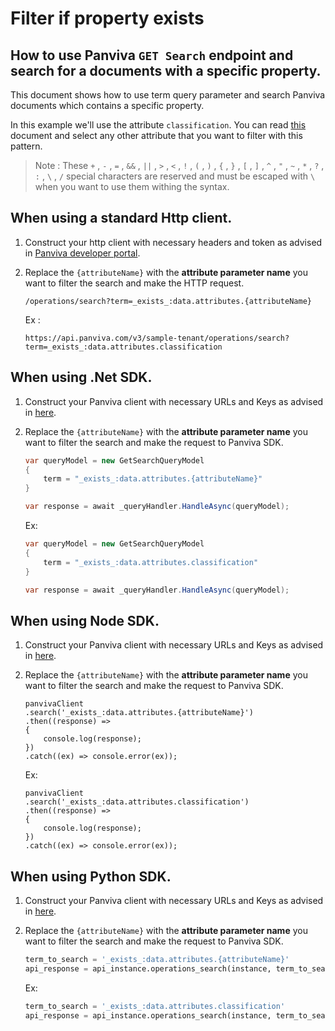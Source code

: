 # Filter if property exists 
## How to use Panviva `GET Search` endpoint and search for a documents with a specific property.

This document shows how to use term query parameter and search Panviva documents which contains a specific property.

In this example we'll use the attribute `classification`. You can read [this](search/filterable-fields.md) document and select any other attribute that you want to filter with this pattern.


> Note : These  `+` , `-` , `=` , `&&` , `||` , `>` , `<` , `!` , `(` , `)` , `{` , `}` , `[` , `]` , `^` , `"` , `~` , `*` , `?` , `:` , `\` , `/` special characters are reserved and  must be escaped with `\` when you want to use them withing the syntax.

## When using a standard Http client.

1. Construct your http client with necessary headers and token as advised in [Panviva developer portal](https://dev.panviva.com).

2. Replace the `{attributeName}` with the **attribute parameter name** you want to filter the search and make the HTTP request.

    `/operations/search?term=_exists_:data.attributes.{attributeName}`

    Ex : 
    ```HTTP
    https://api.panviva.com/v3/sample-tenant/operations/search?term=_exists_:data.attributes.classification
    ```

## When using .Net SDK.

1. Construct your Panviva client with necessary URLs and Keys as advised in [here](https://github.com/panviva/toolkit-dotnet-sdk).

2. Replace the `{attributeName}` with the **attribute parameter name** you want to filter the search and make the request to Panviva SDK.

    ```c#
    var queryModel = new GetSearchQueryModel
    {
        term = "_exists_:data.attributes.{attributeName}"
    }

    var response = await _queryHandler.HandleAsync(queryModel);
    ```

    Ex:
    ```c#
    var queryModel = new GetSearchQueryModel
    {
        term = "_exists_:data.attributes.classification"
    }

    var response = await _queryHandler.HandleAsync(queryModel);
    ```

## When using Node SDK.

1. Construct your Panviva client with necessary URLs and Keys as advised in [here](https://github.com/panviva/toolkit-node-sdk).

2. Replace the `{attributeName}` with the **attribute parameter name** you want to filter the search and make the request to Panviva SDK.

    ```Js
    panvivaClient
    .search('_exists_:data.attributes.{attributeName}')
    .then((response) => 
    {
        console.log(response);
    })
    .catch((ex) => console.error(ex));
    ```

    Ex: 
    ```Js
    panvivaClient
    .search('_exists_:data.attributes.classification')
    .then((response) => 
    {
        console.log(response);
    })
    .catch((ex) => console.error(ex));
    ```

## When using Python SDK.

1. Construct your Panviva client with necessary URLs and Keys as advised in [here](https://github.com/panviva/toolkit-node-sdk).

2. Replace the `{attributeName}` with the **attribute parameter name** you want to filter the search and make the request to Panviva SDK.

    ```python
    term_to_search = '_exists_:data.attributes.{attributeName}'
    api_response = api_instance.operations_search(instance, term_to_search)
    ```

    Ex:
    ```python
    term_to_search = '_exists_:data.attributes.classification'
    api_response = api_instance.operations_search(instance, term_to_search)
    ```